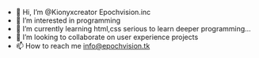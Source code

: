 - 👋 Hi, I’m @Kionyxcreator
   Epochvision.inc
- 👀 I’m interested in programming
- 🌱 I’m currently learning html,css serious to learn deeper programming...
- 💞️ I’m looking to collaborate on user experience projects
- 📫 How to reach me info@epochvision.tk

<!---
Kionyxcreator/epochvisions is a ✨ special ✨ repository because its `README.md` (this file) appears on your GitHub profile.
You can click the Preview link to take a look at your changes.
--->
